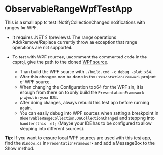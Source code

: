 # ObservableRangeWpfTestApp

This is a small app to test INotifyCollectionChanged notifications with ranges for WPF.

- It requires .NET 9 (previews).
The range operations Add/Remove/Replace currently throw an exception that range operations are not supported.

- To test with WPF sources, uncomment the commented code in the csproj, give the path to the cloned [WPF source](https://github.com/dotnet/wpf).
  - Than build the WPF source with `./build.cmd -c debug -plat x64`.
  - After this changes can be done in the `PresentationFramwork` project of WPF source.
  - When changing the Configuration to x64 for the WPF sln, it is enough from there on to only build the `PresentationFramework` project in your IDE.
  - After doing changes, always rebuild this test app before running again.
  - You can easily debug into WPF sources when setting a breakpoint in `ObservableRangeCollection.OnCollectionChanged` and stepping into  `handler(this, e);`
    (Maybe your IDE has to be configured to allow stepping into different sources).

**Tip**: If you want to ensure local WPF sources are used with this test app, find the `Window.cs` in `PresentationFramework` and add a MessageBox to the Show method.